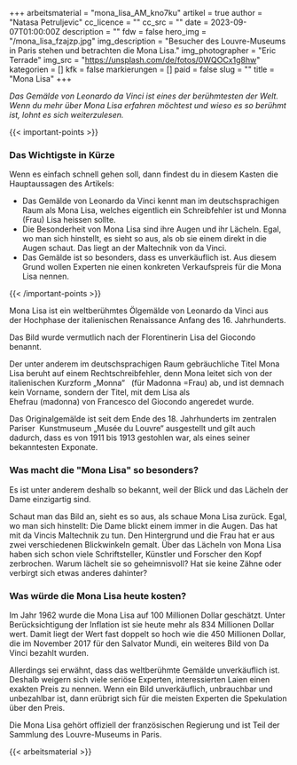 +++
arbeitsmaterial = "mona_lisa_AM_kno7ku"
artikel = true
author = "Natasa Petruljevic"
cc_licence = ""
cc_src = ""
date = 2023-09-07T01:00:00Z
description = ""
fdw = false
hero_img = "/mona_lisa_fzajzp.jpg"
img_description = "Besucher des Louvre-Museums in Paris stehen und betrachten die Mona Lisa."
img_photographer = "Eric Terrade"
img_src = "https://unsplash.com/de/fotos/0WQOCx1g8hw"
kategorien = []
kfk = false
markierungen = []
paid = false
slug = ""
title = "Mona Lisa"
+++

_Das Gemälde von Leonardo da Vinci ist eines der berühmtesten der Welt. Wenn du mehr über Mona Lisa erfahren möchtest und wieso es so berühmt ist, lohnt es sich weiterzulesen._

{{< important-points >}} <h3>Das Wichtigste in Kürze</h3>

<p>Wenn es einfach schnell gehen soll, dann findest du in diesem Kasten die Hauptaussagen des Artikels:</p>

<ul>

<li>Das Gemälde von Leonardo da Vinci kennt man im deutschsprachigen Raum als Mona Lisa, welches eigentlich ein Schreibfehler ist und Monna (Frau) Lisa heissen sollte.</li>

<li>Die Besonderheit von Mona Lisa sind ihre Augen und ihr Lächeln. Egal, wo man sich hinstellt, es sieht so aus, als ob sie einem direkt in die Augen schaut. Das liegt an der Maltechnik von da Vinci.</li>

<li>Das Gemälde ist so besonders, dass es unverkäuflich ist. Aus diesem Grund wollen Experten nie einen konkreten Verkaufspreis für die Mona Lisa nennen.</li>

</ul> {{< /important-points >}}

Mona Lisa ist ein weltberühmtes Ölgemälde von Leonardo da Vinci aus der Hochphase der italienischen Renaissance Anfang des 16. Jahrhunderts.

Das Bild wurde vermutlich nach der Florentinerin Lisa del Giocondo benannt.

Der unter anderem im deutschsprachigen Raum gebräuchliche Titel Mona Lisa beruht auf einem Rechtschreibfehler, denn Mona leitet sich von der italienischen Kurzform „Monna“   (für Madonna =Frau) ab, und ist demnach kein Vorname, sondern der Titel, mit dem Lisa als Ehefrau (madonna) von Francesco del Giocondo angeredet wurde.

Das Originalgemälde ist seit dem Ende des 18. Jahrhunderts im zentralen Pariser   Kunstmuseum „Musée du Louvre“ ausgestellt und gilt auch dadurch, dass es von 1911 bis 1913 gestohlen war, als eines seiner bekanntesten Exponate.

### Was macht die "Mona Lisa" so besonders?

Es ist unter anderem deshalb so bekannt, weil der Blick und das Lächeln der Dame einzigartig sind.

Schaut man das Bild an, sieht es so aus, als schaue Mona Lisa zurück. Egal, wo man sich hinstellt: Die Dame blickt einem immer in die Augen. Das hat mit da Vincis Maltechnik zu tun. Den Hintergrund und die Frau hat er aus zwei verschiedenen Blickwinkeln gemalt. Über das Lächeln von Mona Lisa haben sich schon viele Schriftsteller, Künstler und Forscher den Kopf zerbrochen. Warum lächelt sie so geheimnisvoll? Hat sie keine Zähne oder verbirgt sich etwas anderes dahinter?

### Was würde die Mona Lisa heute kosten?

Im Jahr 1962 wurde die Mona Lisa auf 100 Millionen Dollar geschätzt. Unter Berücksichtigung der Inflation ist sie heute mehr als 834 Millionen Dollar wert. Damit liegt der Wert fast doppelt so hoch wie die 450 Millionen Dollar, die im November 2017 für den Salvator Mundi, ein weiteres Bild von Da Vinci bezahlt wurden. 

Allerdings sei erwähnt, dass das weltberühmte Gemälde unverkäuflich ist.
Deshalb weigern sich viele seriöse Experten, interessierten Laien einen exakten Preis zu nennen. Wenn ein Bild unverkäuflich, unbrauchbar und unbezahlbar ist, dann erübrigt sich für die meisten Experten die Spekulation über den Preis.

Die Mona Lisa gehört offiziell der französischen Regierung und ist Teil der Sammlung des Louvre-Museums in Paris.




{{< arbeitsmaterial >}}

